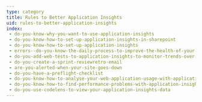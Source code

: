 ```yaml
---
type: category
title: Rules to Better Application Insights
uid: rules-to-better-application-insights
index:
 - do-you-know-why-you-want-to-use-application-insights
 - do-you-know-how-to-set-up-application-insights-in-sharepoint
 - do-you-know-how-to-set-up-application-insights
 - errors--do-you-know-the-daily-process-to-improve-the-health-of-your-web-application
 - do-you-add-web-tests-to-application-insights-to-monitor-trends-over-time
 - do-you-create-a-sprint-reviewretro-email
 - are-you-alerted-when-your-site-goes-down
 - do-you-have-a-preflight-checklist
 - do-you-know-how-to-analyse-your-web-application-usage-with-application-insights
 - do-you-know-how-to-find-performance-problems-with-application-insights
 - do-you-use-codelens-to-view-your-application-insights-data
---
```




